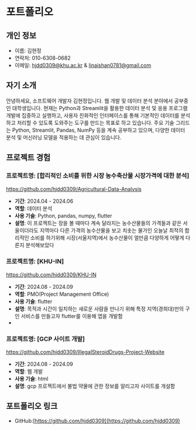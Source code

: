 # 포트폴리오

## 개인 정보
- 이름: 김현정
- 연락처: 010-6308-0682
- 이메일: hjdd0309@khu.ac.kr & linaishan0781@gmail.com
## 자기 소개
안녕하세요, 소프트웨어 개발자 김현정입니다. 웹 개발 및 데이터 분석 분야에서 공부중인 대학생입니다.
현재는 Python과 Streamlit을 활용한 데이터 분석 및 응용 프로그램 개발에 집중하고 실행하고, 사용자 친화적인 인터페이스를 통해 기본적인 데이터를 분석하고 처리할 수 있도록 도와주는 도구를 만드는 목표로 하고 있습니다.
주요 기술 그리드는 Python, Streamlit, Pandas, NumPy 등을 계속 공부하고 있으며, 다양한 데이터 분석 및 머신러닝 모델을 적용하는 데 관심이 있습니다. 

## 프로젝트 경험
### 프로젝트명: [합리적인 소비를 위한 시장 농수축산물 시장가격에 대한 분석]
https://github.com/hjdd0309/Agricultural-Data-Analysis
- **기간**: 2024.04 - 2024.06
- **역할**: 데이터 분석
- **사용 기술**: Python, pandas, numpy, flutter
- **설명**: 이 프로젝트는 장을 볼 때마다 계속 달라지는 농수산물들의 가격들과 같은 서울이더라도 지역마다 다른 가격의 농수산물을 보고 치솟는 물가인 오늘날
최적의 합리적인 소비를 하기위해 시장(서울지역)에서 농수산물이 얼만큼 다양하게 어떻게 다른지 분석해보았다

### 프로젝트명: [KHU-IN]
https://github.com/hjdd0309/KHU-IN
- **기간**: 2024.08 - 2024.09
- **역할**: PMO(Project Management Office)
- **사용 기술**: flutter
- **설명**: 목적과 시간이 일치하는 새로운 사람을 만나기 위해 특정 지역(경희대)만의 구인 서비스를 만들고자 flutter를 이용해 앱을 개발함
- 
### 프로젝트명: [GCP 사이트 개발]
https://github.com/hjdd0309/IllegalSteroidDrugs-Project-Website
- **기간**: 2024.08 - 2024.09
- **역할**: 웹 개발
- **사용 기술**: html
- **설명**: gcp 프로젝트에서 불법 약물에 관한 정보를 알리고자 사이트를 개설함

## 포트폴리오 링크
- GitHub:[https://github.com/hjdd0309](https://github.com/hjdd0309)

